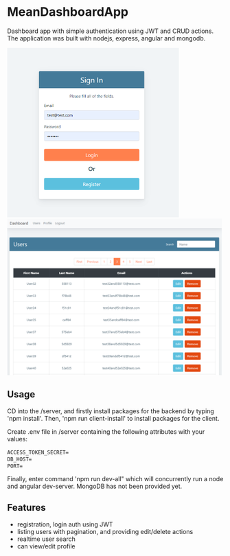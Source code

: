 # MeanDashboardApp
Dashboard app with simple authentication using JWT and CRUD actions. The application was built with nodejs, express, angular and mongodb.

<img src="screenshots/login.png" width="400">

<img src="screenshots/dashboard.png" width="500">

## Usage
CD into the /server, and firstly install packages for the backend by typing 'npm install'.
Then, 'npm run client-install' to install packages for the client.

Create .env file in /server containing the following attributes with your values:
```
ACCESS_TOKEN_SECRET=
DB_HOST=
PORT=
```
Finally, enter command 'npm run dev-all" which will concurrently run a node and angular dev-server.
MongoDB has not been provided yet.

## Features
- registration, login auth using JWT
- listing users with pagination, and providing edit/delete actions
- realtime user search
- can view/edit profile
